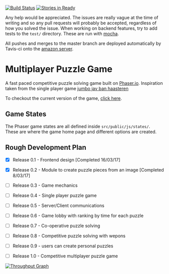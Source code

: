 [![Build Status](https://travis-ci.org/CalumForsterDev/multiplayer-puzzle-game.svg?branch=frontend)](https://travis-ci.org/CalumForsterDev/multiplayer-puzzle-game) [![Stories in Ready](https://badge.waffle.io/CalumForsterDev/multiplayer-puzzle-game.svg?label=ready&title=Ready)](http://waffle.io/CalumForsterDev/multiplayer-puzzle-game)


Any help would be appreciated. The issues are really vague at the time of writing and so any pull requests will probably be accepted, regardless of how you solved the issue.
When working on backend features, try to add tests to the `test/` directory. These are run with [mocha](https://mochajs.org/).

All pushes and merges to the master branch are deployed automatically by Tavis-ci onto the [amazon server](http://lowcost-env.arxiwpmmng.us-west-2.elasticbeanstalk.com/).

# Multiplayer Puzzle Game
A fast paced competitive puzzle solving game built on [Phaser.io](http://phaser.io). Inspiration taken from the single player game [jumbo jav ban haasteren](http://jumbo-jan-van-haasteren.fbrq.io/jumbo-jan-van-haasteren/index.html)

To checkout the current version of the game, [click here](http://lowcost-env.arxiwpmmng.us-west-2.elasticbeanstalk.com/).

## Game States
The Phaser game states are all defined inside `src/public/js/states/`. These are where the game home page and different options are created.


## Rough Development Plan

- [x] Release 0.1 - Frontend design [Completed 16/03/17]
- [x] Release 0.2 - Module to create puzzle pieces from an image [Completed 8/03/17]
- [ ] Release 0.3 - Game mechanics
- [ ] Release 0.4 - Single player puzzle game
- [ ] Release 0.5 - Server/Client communications
- [ ] Release 0.6 - Game lobby with ranking by time for each puzzle
- [ ] Release 0.7 - Co-operative puzzle solving
- [ ] Release 0.8 - Competitive puzzle solving with wepons
- [ ] Release 0.9 - users can create personal puzzles

- [ ] Release 1.0 - Competitive multiplayer puzzle game

[![Throughput Graph](https://graphs.waffle.io/CalumForsterDev/multiplayer-puzzle-game/throughput.svg)](https://waffle.io/CalumForsterDev/multiplayer-puzzle-game/metrics/throughput)
